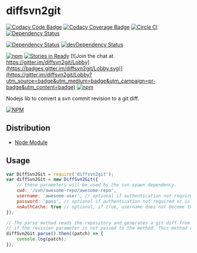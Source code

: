 # diffsvn2git

[![Codacy Code Badge](https://api.codacy.com/project/badge/grade/ddb909b3f3ba4b21a20b8de2ae972215)](https://www.codacy.com/app/diffsvn2git)
[![Codacy Coverage Badge](https://api.codacy.com/project/badge/coverage/ddb909b3f3ba4b21a20b8de2ae972215)](https://www.codacy.com/app/nickrfer/diffsvn2git)
[![Circle CI](https://circleci.com/gh/nickrfer/diffsvn2git.svg?style=svg)](https://circleci.com/gh/nickrfer/diffsvn2git)
[![Dependency Status](https://dependencyci.com/github/nickrfer/diffsvn2git/badge)](https://dependencyci.com/github/nickrfer/diffsvn2git)

[![Dependency Status](https://david-dm.org/nickrfer/diffsvn2git.svg)](https://david-dm.org/nickrfer/diffsvn2git)
[![devDependency Status](https://david-dm.org/nickrfer/diffsvn2git/dev-status.svg)](https://david-dm.org/nickrfer/diffsvn2git#info=devDependencies)

[![npm](https://img.shields.io/npm/v/diffsvn2git.svg)](https://www.npmjs.com/package/diffsvn2git)
[![Stories in Ready](https://badge.waffle.io/nickrfer/diffsvn2git.png?label=ready&title=Ready)](https://waffle.io/nickrfer/diffsvn2git)
[![Join the chat at https://gitter.im/diffsvn2git/Lobby](https://badges.gitter.im/diffsvn2git/Lobby.svg)](https://gitter.im/diffsvn2git/Lobby?utm_source=badge&utm_medium=badge&utm_campaign=pr-badge&utm_content=badge)
[![npm](https://img.shields.io/npm/l/diffsvn2git.svg)]()


Nodejs lib to convert a svn commit revision to a git diff.

[![NPM](https://nodei.co/npm/diffsvn2git.png?downloads=true&downloadRank=true&stars=true)](https://nodei.co/npm/diffsvn2git/)

## Distribution

* [Node Module](https://www.npmjs.org/package/diffsvn2git)

## Usage

```javascript
var DiffSvn2Git = require('diffsvn2git');
var diffSvn2Git = new DiffSvn2Git({
    // these parameters will be used by the svn spawn dependency.
    cwd: '/svn/awesome-repo/awesome-repo',
    username: 'awesome-user', // optional if authentication not required or is already saved
    password: 'pass', // optional if authentication not required or is already saved
    noAuthCache: true // optional, if true, username does not become the logged in user on the machine
});

// The parse method reads the repository and generates a git diff from the revision passed, or the last commit's revision
// if the revision parameter is not passed to the method. This method returns a Promise object.
diffSvn2Git.parse().then((patch) => {
    console.log(patch);
});
```
